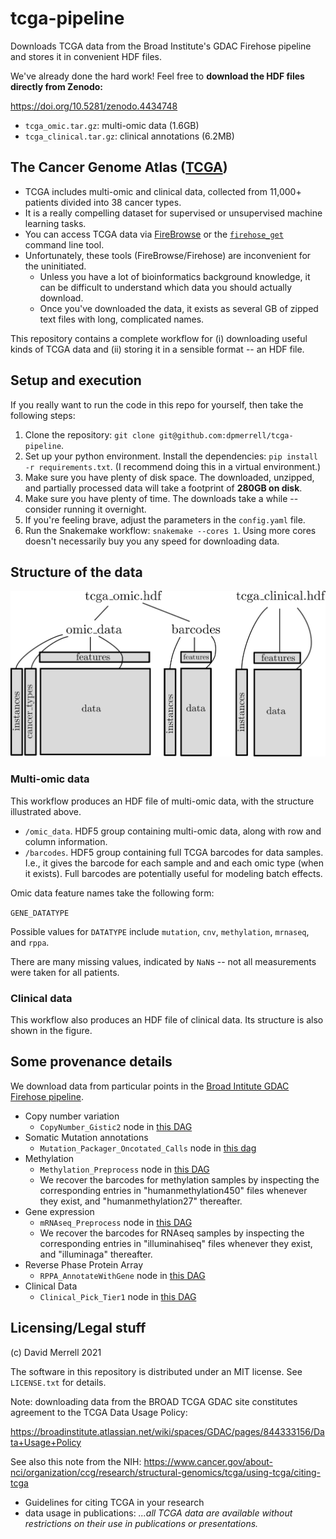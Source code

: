 # tcga-pipeline
Downloads TCGA data from the Broad Institute's GDAC Firehose pipeline and stores it in convenient HDF files.

We've already done the hard work! Feel free to **download the HDF files directly from Zenodo:**

https://doi.org/10.5281/zenodo.4434748

* `tcga_omic.tar.gz`: multi-omic data (1.6GB)
* `tcga_clinical.tar.gz`: clinical annotations (6.2MB)


## The Cancer Genome Atlas ([TCGA](https://www.cancer.gov/about-nci/organization/ccg/research/structural-genomics/tcga))

* TCGA includes multi-omic and clinical data, collected from 11,000+ patients divided into 38 cancer types.
* It is a really compelling dataset for supervised or unsupervised machine learning tasks.
* You can access TCGA data via [FireBrowse](http://firebrowse.org/) or the [`firehose_get`](https://broadinstitute.atlassian.net/wiki/spaces/GDAC/pages/844333139/Download) command line tool.
* Unfortunately, these tools (FireBrowse/Firehose) are inconvenient for the uninitiated. 
    - Unless you have a lot of bioinformatics background knowledge, it can be difficult to understand which data you should actually download.
    - Once you've downloaded the data, it exists as several GB of zipped text files with long, complicated names.

This repository contains a complete workflow for (i) downloading useful kinds of TCGA data and (ii) storing it in a sensible format -- an HDF file.

## Setup and execution

If you really want to run the code in this repo for yourself, then take the following steps:

1. Clone the repository: `git clone git@github.com:dpmerrell/tcga-pipeline`.
2. Set up your python environment. Install the dependencies: `pip install -r requirements.txt`.
   (I recommend doing this in a virtual environment.)
3. Make sure you have plenty of disk space. The downloaded, unzipped, and partially processed data will take a footprint of **280GB on disk**.
4. Make sure you have plenty of time. The downloads take a while -- consider running it overnight.
5. If you're feeling brave, adjust the parameters in the `config.yaml` file.
6. Run the Snakemake workflow: `snakemake --cores 1`. Using more cores doesn't necessarily buy you any speed for downloading data.


## Structure of the data

![tcga data schematic](tcga_data.png)

### Multi-omic data 

This workflow produces an HDF file of multi-omic data, with the structure illustrated above.

* `/omic_data`. HDF5 group containing multi-omic data, along with row and column information.
* `/barcodes`. HDF5 group containing full TCGA barcodes for data samples. I.e., it gives the barcode for each sample and and each omic type (when it exists). Full barcodes are potentially useful for modeling batch effects. 

Omic data feature names take the following form:

`GENE_DATATYPE`

Possible values for `DATATYPE` include `mutation`, `cnv`, `methylation`, `mrnaseq`, and `rppa`.
 
There are many missing values, indicated by `NaN`s -- not all measurements were taken for all patients.




### Clinical data

This workflow also produces an HDF file of clinical data. 
Its structure is also shown in the figure.

## Some provenance details

We download data from particular points in the [Broad Intitute GDAC Firehose pipeline](https://broadinstitute.atlassian.net/wiki/spaces/GDAC/pages/844333681/Rationale). 

* Copy number variation
    - `CopyNumber_Gistic2` node in [this DAG](http://gdac.broadinstitute.org/Analyses-DAG.html)
* Somatic Mutation annotations
    - `Mutation_Packager_Oncotated_Calls` node in [this dag](http://gdac.broadinstitute.org/stddata-DAG.html)
* Methylation
    - `Methylation_Preprocess` node in [this DAG](http://gdac.broadinstitute.org/stddata-DAG.html)
    - We recover the barcodes for methylation samples by inspecting the corresponding entries in "humanmethylation450" files whenever they exist, and "humanmethylation27" thereafter.
* Gene expression
    - `mRNAseq_Preprocess` node in [this DAG](http://gdac.broadinstitute.org/stddata-DAG.html)
    - We recover the barcodes for RNAseq samples by inspecting the corresponding entries in "illuminahiseq" files whenever they exist, and "illuminaga" thereafter.
* Reverse Phase Protein Array
    - `RPPA_AnnotateWithGene` node in [this DAG](http://gdac.broadinstitute.org/stddata-DAG.html)
* Clinical Data
    - `Clinical_Pick_Tier1` node in [this DAG](http://gdac.broadinstitute.org/stddata-DAG.html)

## Licensing/Legal stuff

(c) David Merrell 2021

The software in this repository is distributed under an MIT license. See `LICENSE.txt` for details.

Note: downloading data from the BROAD TCGA GDAC site constitutes agreement to the TCGA Data Usage Policy: 

https://broadinstitute.atlassian.net/wiki/spaces/GDAC/pages/844333156/Data+Usage+Policy

See also this note from the NIH: https://www.cancer.gov/about-nci/organization/ccg/research/structural-genomics/tcga/using-tcga/citing-tcga

* Guidelines for citing TCGA in your research
* data usage in publications: *...all TCGA data are available without restrictions on their use in publications or presentations.*

